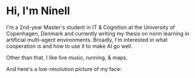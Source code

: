 # Hi, I'm Ninell

I'm a 2nd-year Master's student in IT & Cognition at the University of Copenhagen, Denmark and currently writing my thesis on norm learning in artificial multi-agent environments. Broadly, I'm interested in what cooperation is and how to use it to make AI go well.

Other than that, I like live music, running, & maps.

And here's a low-resolution picture of my face:
